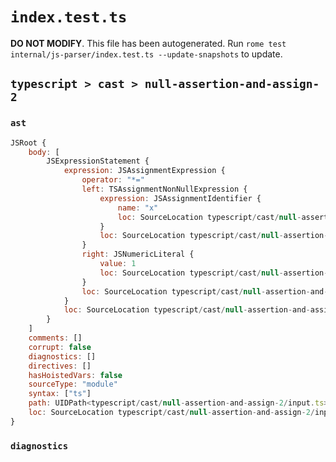 # `index.test.ts`

**DO NOT MODIFY**. This file has been autogenerated. Run `rome test internal/js-parser/index.test.ts --update-snapshots` to update.

## `typescript > cast > null-assertion-and-assign-2`

### `ast`

```javascript
JSRoot {
	body: [
		JSExpressionStatement {
			expression: JSAssignmentExpression {
				operator: "*="
				left: TSAssignmentNonNullExpression {
					expression: JSAssignmentIdentifier {
						name: "x"
						loc: SourceLocation typescript/cast/null-assertion-and-assign-2/input.ts 1:0-1:1 (x)
					}
					loc: SourceLocation typescript/cast/null-assertion-and-assign-2/input.ts 1:0-1:2
				}
				right: JSNumericLiteral {
					value: 1
					loc: SourceLocation typescript/cast/null-assertion-and-assign-2/input.ts 1:6-1:7
				}
				loc: SourceLocation typescript/cast/null-assertion-and-assign-2/input.ts 1:0-1:7
			}
			loc: SourceLocation typescript/cast/null-assertion-and-assign-2/input.ts 1:0-1:7
		}
	]
	comments: []
	corrupt: false
	diagnostics: []
	directives: []
	hasHoistedVars: false
	sourceType: "module"
	syntax: ["ts"]
	path: UIDPath<typescript/cast/null-assertion-and-assign-2/input.ts>
	loc: SourceLocation typescript/cast/null-assertion-and-assign-2/input.ts 1:0-2:0
}
```

### `diagnostics`

```

```
